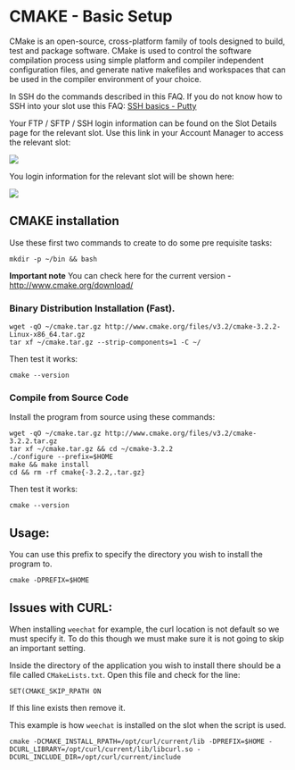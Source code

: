 CMAKE - Basic Setup
===================

CMake is an open-source, cross-platform family of tools designed to build, test and package software. CMake is used to control the software compilation process using simple platform and compiler independent configuration files, and generate native makefiles and workspaces that can be used in the compiler environment of your choice.  
  
In SSH do the commands described in this FAQ. If you do not know how to SSH into your slot use this FAQ: [SSH basics - Putty](https://www.feralhosting.com/faq/view?question=12)  
  
Your FTP / SFTP / SSH login information can be found on the Slot Details page for the relevant slot. Use this link in your Account Manager to access the relevant slot:  
  
![](https://raw.github.com/feralhosting/feralfilehosting/master/Feral%20Wiki/0%20Generic/slot_detail_link.png)  
  
You login information for the relevant slot will be shown here:  
  
![](https://raw.github.com/feralhosting/feralfilehosting/master/Feral%20Wiki/0%20Generic/slot_detail_ssh.png)  
  

CMAKE installation
------------------

  
Use these first two commands to create to do some pre requisite tasks:  
  

    mkdir -p ~/bin && bash

  
**Important note** You can check here for the current version - <http://www.cmake.org/download/>  
  

### Binary Distribution Installation (Fast).

  

    wget -qO ~/cmake.tar.gz http://www.cmake.org/files/v3.2/cmake-3.2.2-Linux-x86_64.tar.gz
    tar xf ~/cmake.tar.gz --strip-components=1 -C ~/

  
Then test it works:  
  

    cmake --version

  

### Compile from Source Code

  
Install the program from source using these commands:  
  

    wget -qO ~/cmake.tar.gz http://www.cmake.org/files/v3.2/cmake-3.2.2.tar.gz
    tar xf ~/cmake.tar.gz && cd ~/cmake-3.2.2
    ./configure --prefix=$HOME
    make && make install
    cd && rm -rf cmake{-3.2.2,.tar.gz}

  
Then test it works:  
  

    cmake --version

  

Usage:
------

  
You can use this prefix to specify the directory you wish to install the program to.  
  

    cmake -DPREFIX=$HOME

  

Issues with CURL:
-----------------

  
When installing `weechat` for example, the curl location is not default so we must specify it. To do this though we must make sure it is not going to skip an important setting.  
  
Inside the directory of the application you wish to install there should be a file called `CMakeLists.txt`. Open this file and check for the line:  
  

    SET(CMAKE_SKIP_RPATH ON

  
If this line exists then remove it.  
  
This example is how `weechat` is installed on the slot when the script is used.  
  

    cmake -DCMAKE_INSTALL_RPATH=/opt/curl/current/lib -DPREFIX=$HOME -DCURL_LIBRARY=/opt/curl/current/lib/libcurl.so -DCURL_INCLUDE_DIR=/opt/curl/current/include

  
  

